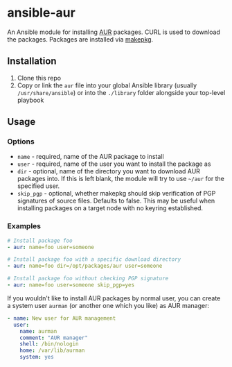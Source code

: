 # ansible-aur

An Ansible module for installing [AUR](https://aur.archlinux.org/) packages. CURL is used to download the packages. Packages are installed via [makepkg](https://wiki.archlinux.org/index.php/Makepkg).


## Installation

1. Clone this repo
2. Copy or link the `aur` file into your global Ansible library (usually `/usr/share/ansible`) or into the `./library` folder alongside your top-level playbook

## Usage

### Options

* `name` - required, name of the AUR package to install
* `user` - required, name of the user you want to install the package as
* `dir` - optional, name of the directory you want to download AUR packages into. If this is left blank, the module will try to use `~/aur` for the specified user.
* `skip_pgp` - optional, whether makepkg should skip verification of PGP signatures of source files. Defaults to false. This may be useful when installing packages on a target node with no keyring established.

### Examples

```yaml
# Install package foo
- aur: name=foo user=someone

# Install package foo with a specific download directory
- aur: name=foo dir=/opt/packages/aur user=someone

# Install package foo without checking PGP signature
- aur: name=foo user=someone skip_pgp=yes

```

If you wouldn't like to install AUR packages by normal user, you can create a system user `aurman` (or another one which you like) as AUR manager:

```yaml
- name: New user for AUR management
  user:
    name: aurman
    comment: "AUR manager"
    shell: /bin/nologin
    home: /var/lib/aurman
    system: yes
```
